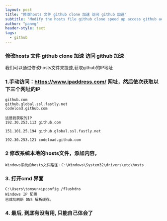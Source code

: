 ```yaml
---
layout: post
title: "修改hosts 文件 github clone 加速 访问 github 加速"
subtitle: 'Modify the hosts file github clone speed up access github acceleration'
author: "panmg"
header-style: text
tags:
  - github
---
```


### 修改hosts 文件 github clone 加速 访问 github 加速

我们可以通过修改hosts文件来提速,获取github的IP地址

### 1.手动访问：https://www.ipaddress.com/ 网址，然后依次获取以下三个网址的IP

	github.com
	github.global.ssl.fastly.net
	codeload.github.com

	这是我获取的IP
	192.30.253.113 github.com
	
	151.101.25.194 github.global.ssl.fastly.net

	192.30.253.121 codeload.github.com


### 2 修改系统本地的hosts文件，添加内容，

	Windows系统的hosts文件路径：C:\Windows\System32\drivers\etc\hosts

### 3. 打开cmd 界面

	C:\Users\tomsun>ipconfig /flushdns
	Windows IP 配置
	已成功刷新 DNS 解析缓存。


### 4. 最后, 到底有没有用, 只能自己体会了




